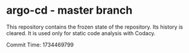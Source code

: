 # argo-cd - master branch

This repository contains the frozen state of the repository.
Its history is cleared. It is used only for static code
analysis with Codacy.

Commit Time: 1734469799